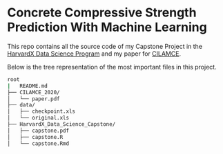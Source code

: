 # Concrete Compressive Strength Prediction With Machine Learning

This repo contains all the source code of my Capstone Project in the [HarvardX Data Science Program](https://www.edx.org/professional-certificate/harvardx-data-science) and my paper for [CILAMCE](https://www.cilamce.com.br/).

Below is the tree representation of the most important files in this project.

```bash
root
|   README.md
├── CILAMCE_2020/
│   └── paper.pdf
├── data/
│   ├── checkpoint.xls
│   └── original.xls
├── HarvardX_Data_Science_Capstone/
│   ├── capstone.pdf
│   ├── capstone.R
│   └── capstone.Rmd
```


